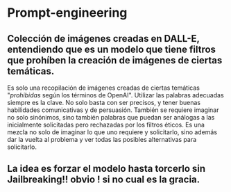 # Prompt-engineering
## Colección de imágenes creadas en DALL-E, entendiendo que es un modelo que tiene filtros que prohíben la creación de imágenes de ciertas temáticas.

Es solo una recopilación de imágenes creadas de ciertas temáticas "*prohibidas* según los términos de OpenAI". Utilizar las palabras adecuadas siempre es la clave. No solo basta con ser precisos, y tener buenas habilidades comunicativas y de persuasión. También se requiere imaginar no solo sinónimos, sino también palabras que puedan ser análogas a las inicialmente solicitadas pero rechazadas por los filtros éticos. Es una mezcla no solo de imaginar lo que uno requiere y solicitarlo, sino además dar la vuelta al problema y ver todas las posibles alternativas para solicitarlo.

## La idea es forzar el modelo hasta torcerlo **sin** **Jailbreaking!!** obvio ! si no cual es la gracia.
